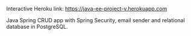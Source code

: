 Interactive Heroku link: https://java-ee-project-v.herokuapp.com

Java Spring CRUD app with Spring Security, email sender and relational database in PostgreSQL. 
